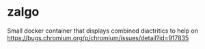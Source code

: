 # zalgo
Small docker container that displays combined diactritics to help on https://bugs.chromium.org/p/chromium/issues/detail?id=917835 
